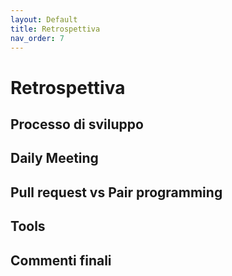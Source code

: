 ```yaml
---
layout: Default
title: Retrospettiva
nav_order: 7
---
```


# Retrospettiva

## Processo di sviluppo
## Daily Meeting

## Pull request vs Pair programming

## Tools

## Commenti finali
